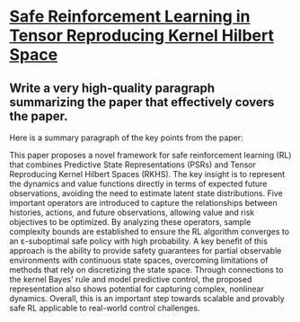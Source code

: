 # [Safe Reinforcement Learning in Tensor Reproducing Kernel Hilbert Space](https://arxiv.org/abs/2312.00727)

## Write a very high-quality paragraph summarizing the paper that effectively covers the paper.

 Here is a summary paragraph of the key points from the paper:

This paper proposes a novel framework for safe reinforcement learning (RL) that combines Predictive State Representations (PSRs) and Tensor Reproducing Kernel Hilbert Spaces (RKHS). The key insight is to represent the dynamics and value functions directly in terms of expected future observations, avoiding the need to estimate latent state distributions. Five important operators are introduced to capture the relationships between histories, actions, and future observations, allowing value and risk objectives to be optimized. By analyzing these operators, sample complexity bounds are established to ensure the RL algorithm converges to an ε-suboptimal safe policy with high probability. A key benefit of this approach is the ability to provide safety guarantees for partial observable environments with continuous state spaces, overcoming limitations of methods that rely on discretizing the state space. Through connections to the kernel Bayes' rule and model predictive control, the proposed representation also shows potential for capturing complex, nonlinear dynamics. Overall, this is an important step towards scalable and provably safe RL applicable to real-world control challenges.
